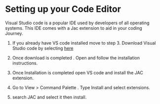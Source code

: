 # Setting up your Code Editor
Visual Studio code is a popular IDE used by developers of all operating systems. This IDE comes with a Jac extension to aid in your coding Journey.

1. If you already have VS code installed move to step 3. Download Visual Studio code by selecting [here](https://code.visualstudio.com/)

2. Once download is completed . Open and follow the installation instructions.

3. Once Installation is completed open VS code and install the JAC extension.

4.  Go to View > Command Palette . Type Install and select extensions.
5. search JAC and select it then install.

